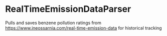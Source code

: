 # RealTimeEmissionDataParser
Pulls and saves benzene pollution ratings from https://www.ineossarnia.com/real-time-emission-data for historical tracking

